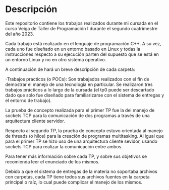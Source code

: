 # Descripción 

Este repositorio contiene los trabajos realizados durante mi cursada en el curso Veiga de Taller de Programación I durante el segundo cuatrimestre del año 2023.

Cada trabajo está realizado en el lenguaje de programación C++. A su vez, cada uno fue diseñado en un entorno basado en Linux y todas la instrucciones respecto a su ejecución parten del supuesto que se está en un entorno Linux y no en otro sistema operativo.

A continuación de hará un breve descripción de cada carpeta:

-Trabajos practicos (o POCs): Son trabajados realizados con el fin de demostrar el manejo de una tecnología en particular. Se realizaron tres trabajos prácticos a lo largo de la cursada (el tp0 puede ser descartado dado que solo fue diseñado para familiarizarse con el 
sistema de entregas y el entorno de trabajo).

La prueba de concepto realizada para el primer TP fue la del manejo de sockets TCP para la comunicación de dos programas a través de una arquitectura cliente servidor.

Respecto al segundo TP, la prueba de concepto estuvo orientada al manejo de threads (o hilos) para la creación de programas multitasking. Al igual que para el primer TP se hizo uso de una arquitectura cliente sevidor, usando sockets TCP para realizar la comunicación entre ambos.

Para tener más información sobre cada TP, y sobre sus objetivos se recomienda leer el enunciado de los mismos.

Debido a que el sistema de entregas de la materia no soportaba archivos con carpetas, cada TP tiene todos sus archivos fuentes en la carpeta principal o raíz, lo cual puede complicar el manejo de los mismos.




